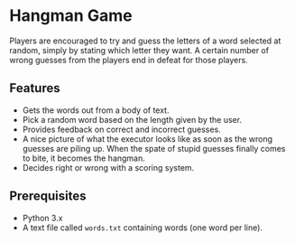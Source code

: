 # Hangman Game

Players are encouraged to try and guess the letters of a word selected at random, simply by stating which letter they want. A certain number of wrong guesses from the players end in defeat for those players.

## Features

- Gets the words out from a body of text.
- Pick a random word based on the length given by the user.
- Provides feedback on correct and incorrect guesses.
- A nice picture of what the executor looks like as soon as the wrong guesses are piling up. When the spate of stupid guesses finally comes to bite, it becomes the hangman.
- Decides right or wrong with a scoring system.

## Prerequisites

- Python 3.x
- A text file called `words.txt` containing words (one word per line).

